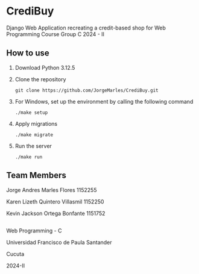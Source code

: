 # CrediBuy
Django Web Application recreating a credit-based shop for Web Programming Course Group C 2024 - II

## How to use

1. Download Python 3.12.5
2. Clone the repository

    ```
    git clone https://github.com/JorgeMarles/CrediBuy.git
    ```
3. For Windows, set up the environment by calling the following command

    ```
    ./make setup
    ```
4. Apply migrations

    ```
    ./make migrate
    ```
5. Run the server

    ```
    ./make run
    ```

## Team Members
Jorge Andres Marles Flores 1152255

Karen Lizeth Quintero Villasmil 1152250

Kevin Jackson Ortega Bonfante 1151752

##

Web Programming - C

Universidad Francisco de Paula Santander

Cucuta

2024-II